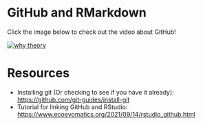 # GitHub and RMarkdown

Click the image below to check out the video about GitHub!

[![why theory](https://img.youtube.com/vi/wziH4nNIvLM/0.jpg)](https://www.youtube.com/watch?v=wziH4nNIvLM)

# Resources

* Installing git (Or checking to see if you have it already): https://github.com/git-guides/install-git
* Tutorial for linking GitHub and RStudio: https://www.ecoevomatics.org/2021/09/14/rstudio_github.html

